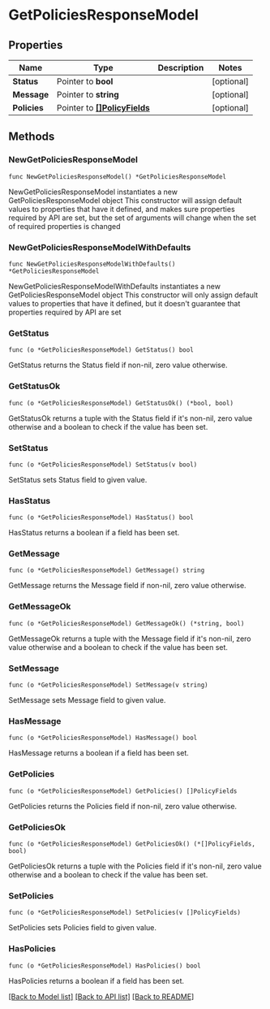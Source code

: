# GetPoliciesResponseModel

## Properties

Name | Type | Description | Notes
------------ | ------------- | ------------- | -------------
**Status** | Pointer to **bool** |  | [optional] 
**Message** | Pointer to **string** |  | [optional] 
**Policies** | Pointer to [**[]PolicyFields**](PolicyFields.md) |  | [optional] 

## Methods

### NewGetPoliciesResponseModel

`func NewGetPoliciesResponseModel() *GetPoliciesResponseModel`

NewGetPoliciesResponseModel instantiates a new GetPoliciesResponseModel object
This constructor will assign default values to properties that have it defined,
and makes sure properties required by API are set, but the set of arguments
will change when the set of required properties is changed

### NewGetPoliciesResponseModelWithDefaults

`func NewGetPoliciesResponseModelWithDefaults() *GetPoliciesResponseModel`

NewGetPoliciesResponseModelWithDefaults instantiates a new GetPoliciesResponseModel object
This constructor will only assign default values to properties that have it defined,
but it doesn't guarantee that properties required by API are set

### GetStatus

`func (o *GetPoliciesResponseModel) GetStatus() bool`

GetStatus returns the Status field if non-nil, zero value otherwise.

### GetStatusOk

`func (o *GetPoliciesResponseModel) GetStatusOk() (*bool, bool)`

GetStatusOk returns a tuple with the Status field if it's non-nil, zero value otherwise
and a boolean to check if the value has been set.

### SetStatus

`func (o *GetPoliciesResponseModel) SetStatus(v bool)`

SetStatus sets Status field to given value.

### HasStatus

`func (o *GetPoliciesResponseModel) HasStatus() bool`

HasStatus returns a boolean if a field has been set.

### GetMessage

`func (o *GetPoliciesResponseModel) GetMessage() string`

GetMessage returns the Message field if non-nil, zero value otherwise.

### GetMessageOk

`func (o *GetPoliciesResponseModel) GetMessageOk() (*string, bool)`

GetMessageOk returns a tuple with the Message field if it's non-nil, zero value otherwise
and a boolean to check if the value has been set.

### SetMessage

`func (o *GetPoliciesResponseModel) SetMessage(v string)`

SetMessage sets Message field to given value.

### HasMessage

`func (o *GetPoliciesResponseModel) HasMessage() bool`

HasMessage returns a boolean if a field has been set.

### GetPolicies

`func (o *GetPoliciesResponseModel) GetPolicies() []PolicyFields`

GetPolicies returns the Policies field if non-nil, zero value otherwise.

### GetPoliciesOk

`func (o *GetPoliciesResponseModel) GetPoliciesOk() (*[]PolicyFields, bool)`

GetPoliciesOk returns a tuple with the Policies field if it's non-nil, zero value otherwise
and a boolean to check if the value has been set.

### SetPolicies

`func (o *GetPoliciesResponseModel) SetPolicies(v []PolicyFields)`

SetPolicies sets Policies field to given value.

### HasPolicies

`func (o *GetPoliciesResponseModel) HasPolicies() bool`

HasPolicies returns a boolean if a field has been set.


[[Back to Model list]](../README.md#documentation-for-models) [[Back to API list]](../README.md#documentation-for-api-endpoints) [[Back to README]](../README.md)


